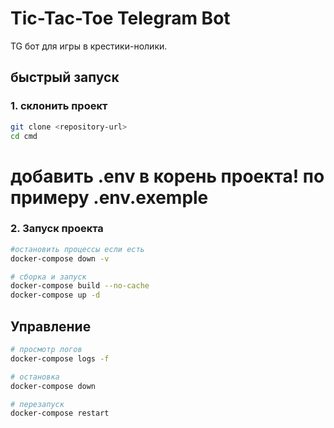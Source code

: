 # Tic-Tac-Toe Telegram Bot

TG бот для игры в крестики-нолики.

## быстрый запуск

### 1. склонить проект
```bash
git clone <repository-url>
cd cmd
```
# добавить .env в корень проекта! по примеру .env.exemple

### 2. Запуск проекта
```bash
#остановить процессы если есть 
docker-compose down -v

# сборка и запуск
docker-compose build --no-cache
docker-compose up -d
```

## Управление

```bash
# просмотр логов
docker-compose logs -f

# остановка
docker-compose down

# перезапуск
docker-compose restart
```
